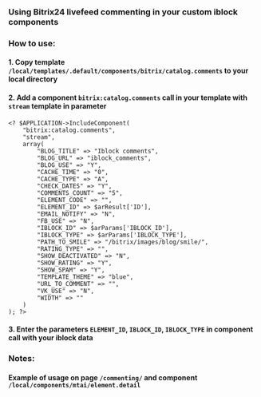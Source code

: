### Using Bitrix24 livefeed commenting in your custom iblock components
### How to use:
#### 1. Copy template `/local/templates/.default/components/bitrix/catalog.comments` to your local directory
#### 2. Add a component `bitrix:catalog.comments` call in your template with `stream` template in parameter
```
<? $APPLICATION->IncludeComponent(
    "bitrix:catalog.comments",
    "stream",
    array(
        "BLOG_TITLE" => "Iblock comments",
        "BLOG_URL" => "iblock_comments",
        "BLOG_USE" => "Y",
        "CACHE_TIME" => "0",
        "CACHE_TYPE" => "A",
        "CHECK_DATES" => "Y",
        "COMMENTS_COUNT" => "5",
        "ELEMENT_CODE" => "",
        "ELEMENT_ID" => $arResult['ID'],
        "EMAIL_NOTIFY" => "N",
        "FB_USE" => "N",
        "IBLOCK_ID" => $arParams['IBLOCK_ID'],
        "IBLOCK_TYPE" => $arParams['IBLOCK_TYPE'],
        "PATH_TO_SMILE" => "/bitrix/images/blog/smile/",
        "RATING_TYPE" => "",
        "SHOW_DEACTIVATED" => "N",
        "SHOW_RATING" => "Y",
        "SHOW_SPAM" => "Y",
        "TEMPLATE_THEME" => "blue",
        "URL_TO_COMMENT" => "",
        "VK_USE" => "N",
        "WIDTH" => ""
    )
); ?>
```
#### 3. Enter the parameters `ELEMENT_ID`, `IBLOCK_ID`, `IBLOCK_TYPE` in component call with your iblock data

### Notes:
#### Example of usage on page `/commenting/` and component `/local/components/mtai/element.detail`